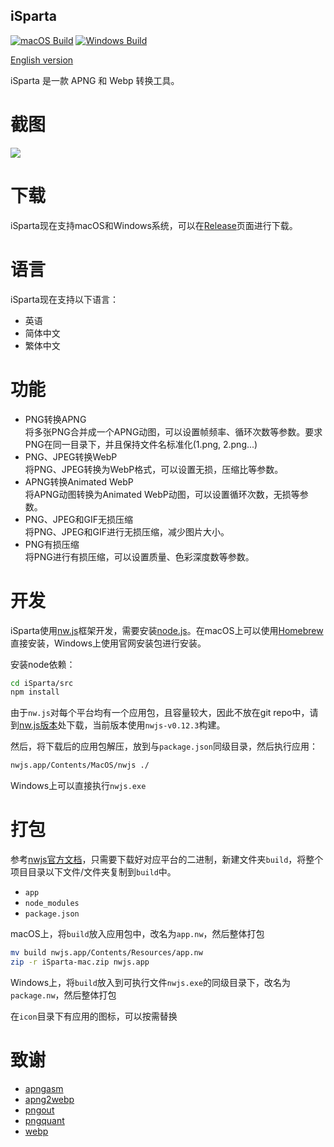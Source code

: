 ## iSparta

[![macOS Build](https://img.shields.io/travis/iSparta/iSparta.svg)](https://travis-ci.org/iSparta/iSparta)
[![Windows Build](https://img.shields.io/appveyor/ci/lizhuoli/iSparta.svg)](https://ci.appveyor.com/project/lizhuoli/iSparta)

[English version](https://github.com/dreampiggy/iSparta/blob/master/README-en.md)

iSparta 是一款 APNG 和 Webp 转换工具。

# 截图

![](https://raw.githubusercontent.com/dreampiggy/iSparta/master/screenshot/screenshot-zh-cn.png)

# 下载

iSparta现在支持macOS和Windows系统，可以在[Release](https://github.com/dreampiggy/iSparta/releases)页面进行下载。

# 语言

iSparta现在支持以下语言：

+ 英语
+ 简体中文
+ 繁体中文

# 功能

+ PNG转换APNG  
  将多张PNG合并成一个APNG动图，可以设置帧频率、循环次数等参数。要求PNG在同一目录下，并且保持文件名标准化(1.png, 2.png...)
+ PNG、JPEG转换WebP  
  将PNG、JPEG转换为WebP格式，可以设置无损，压缩比等参数。
+ APNG转换Animated WebP  
  将APNG动图转换为Animated WebP动图，可以设置循环次数，无损等参数。
+ PNG、JPEG和GIF无损压缩  
  将PNG、JPEG和GIF进行无损压缩，减少图片大小。
+ PNG有损压缩  
  将PNG进行有损压缩，可以设置质量、色彩深度数等参数。

# 开发

iSparta使用[nw.js](https://nwjs.io/)框架开发，需要安装[node.js](https://nodejs.org/)。在macOS上可以使用[Homebrew](https://brew.sh/)直接安装，Windows上使用官网安装包进行安装。

安装node依赖：

```bash
cd iSparta/src
npm install
```

由于`nw.js`对每个平台均有一个应用包，且容量较大，因此不放在git repo中，请到[nw.js版本](https://dl.nwjs.io/v0.12.3/)处下载，当前版本使用`nwjs-v0.12.3`构建。

然后，将下载后的应用包解压，放到与`package.json`同级目录，然后执行应用：

```bash
nwjs.app/Contents/MacOS/nwjs ./
```

Windows上可以直接执行`nwjs.exe`

# 打包
参考[nwjs官方文档](https://github.com/nwjs/nw.js/wiki/how-to-package-and-distribute-your-apps)，只需要下载好对应平台的二进制，新建文件夹`build`，将整个项目目录以下文件/文件夹复制到`build`中。

+ `app`
+ `node_modules`
+ `package.json`

macOS上，将`build`放入应用包中，改名为`app.nw`，然后整体打包

```bash
mv build nwjs.app/Contents/Resources/app.nw
zip -r iSparta-mac.zip nwjs.app
```

Windows上，将`build`放入到可执行文件`nwjs.exe`的同级目录下，改名为`package.nw`，然后整体打包

在`icon`目录下有应用的图标，可以按需替换

# 致谢

+ [apngasm](http://apngasm.sourceforge.net/)
+ [apng2webp](https://github.com/Benny-/apng2webp)
+ [pngout](http://advsys.net/ken/utils.htm)
+ [pngquant](https://pngquant.org/)
+ [webp](https://developers.google.com/speed/webp/)
